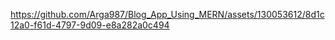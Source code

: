 

https://github.com/Arga987/Blog_App_Using_MERN/assets/130053612/8d1c12a0-f61d-4797-9d09-e8a282a0c494


